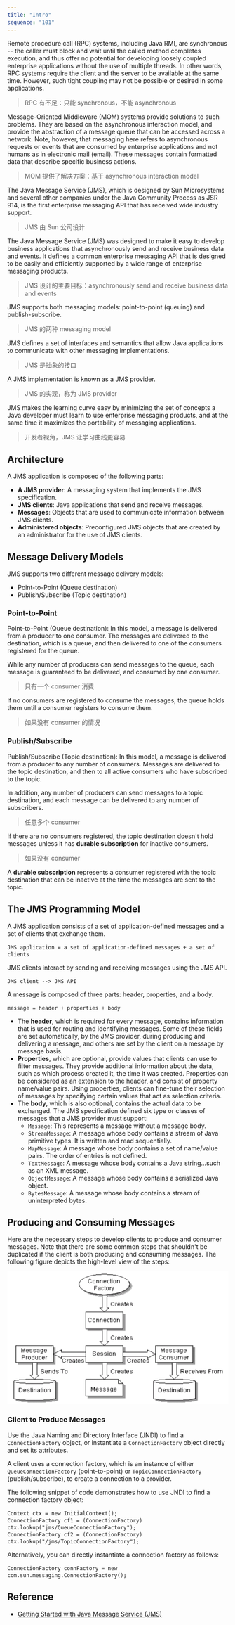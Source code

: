 ```yaml
---
title: "Intro"
sequence: "101"
---
```


Remote procedure call (RPC) systems, including Java RMI, are synchronous --
the caller must block and wait until the called method completes execution,
and thus offer no potential for developing loosely coupled enterprise applications without the use of multiple threads.
In other words, RPC systems require the client and the server to be available at the same time.
However, such tight coupling may not be possible or desired in some applications.

> RPC 有不足：只能 synchronous，不能 asynchronous

Message-Oriented Middleware (MOM) systems provide solutions to such problems.
They are based on the asynchronous interaction model,
and provide the abstraction of a message queue that can be accessed across a network.
Note, however, that messaging here refers to asynchronous requests or events
that are consumed by enterprise applications and not humans as in electronic mail (email).
These messages contain formatted data that describe specific business actions.

> MOM 提供了解决方案：基于 asynchronous interaction model

The Java Message Service (JMS),
which is designed by Sun Microsystems and several other companies under the Java Community Process as JSR 914,
is the first enterprise messaging API that has received wide industry support.

> JMS 由 Sun 公司设计

The Java Message Service (JMS) was designed to make it easy to develop business applications
that asynchronously send and receive business data and events.
It defines a common enterprise messaging API that is designed to be easily and efficiently supported
by a wide range of enterprise messaging products.

> JMS 设计的主要目标：asynchronously send and receive business data and events

JMS supports both messaging models: point-to-point (queuing) and publish-subscribe.

> JMS 的两种 messaging model

JMS defines a set of interfaces and semantics
that allow Java applications to communicate with other messaging implementations.

> JMS 是抽象的接口

A JMS implementation is known as a JMS provider.

> JMS 的实现，称为 JMS provider

JMS makes the learning curve easy by minimizing the set of concepts
a Java developer must learn to use enterprise messaging products,
and at the same time it maximizes the portability of messaging applications.

> 开发者视角，JMS 让学习曲线更容易

## Architecture

A JMS application is composed of the following parts:

- **A JMS provider**: A messaging system that implements the JMS specification.
- **JMS clients**: Java applications that send and receive messages.
- **Messages**: Objects that are used to communicate information between JMS clients.
- **Administered objects**: Preconfigured JMS objects that are created by an administrator for the use of JMS clients.

## Message Delivery Models

JMS supports two different message delivery models:

- Point-to-Point (Queue destination)
- Publish/Subscribe (Topic destination)

### Point-to-Point

Point-to-Point (Queue destination):
In this model, a message is delivered from a producer to one consumer.
The messages are delivered to the destination, which is a queue,
and then delivered to one of the consumers registered for the queue.

While any number of producers can send messages to the queue,
each message is guaranteed to be delivered, and consumed by one consumer.

> 只有一个 consumer 消费

If no consumers are registered to consume the messages,
the queue holds them until a consumer registers to consume them.

> 如果没有 consumer 的情况

### Publish/Subscribe

Publish/Subscribe (Topic destination):
In this model, a message is delivered from a producer to any number of consumers.
Messages are delivered to the topic destination, and then to all active consumers who have subscribed to the topic.

In addition, any number of producers can send messages to a topic destination,
and each message can be delivered to any number of subscribers.

> 任意多个 consumer

If there are no consumers registered,
the topic destination doesn't hold messages unless it has **durable subscription** for inactive consumers.

> 如果没有 consumer

A **durable subscription** represents a consumer registered with the topic destination
that can be inactive at the time the messages are sent to the topic.

## The JMS Programming Model

A JMS application consists of a set of application-defined messages and a set of clients that exchange them.

```text
JMS application = a set of application-defined messages + a set of clients
```

JMS clients interact by sending and receiving messages using the JMS API.

```text
JMS client --> JMS API
```

A message is composed of three parts: header, properties, and a body.

```text
message = header + properties + body
```

- The **header**, which is required for every message,
  contains information that is used for routing and identifying messages.
  Some of these fields are set automatically, by the JMS provider, during producing and delivering a message,
  and others are set by the client on a message by message basis.
- **Properties**, which are optional, provide values that clients can use to filter messages.
  They provide additional information about the data, such as which process created it, the time it was created.
  Properties can be considered as an extension to the header, and consist of property name/value pairs.
  Using properties, clients can fine-tune their selection of messages
  by specifying certain values that act as selection criteria.
- The **body**, which is also optional, contains the actual data to be exchanged.
  The JMS specification defined six type or classes of messages that a JMS provider must support:
    - `Message`: This represents a message without a message body.
    - `StreamMessage`: A message whose body contains a stream of Java primitive types.
      It is written and read sequentially.
    - `MapMessage`: A message whose body contains a set of name/value pairs. The order of entries is not defined.
    - `TextMessage`: A message whose body contains a Java string...such as an XML message.
    - `ObjectMessage`: A message whose body contains a serialized Java object.
    - `BytesMessage`: A message whose body contains a stream of uninterpreted bytes.


## Producing and Consuming Messages

Here are the necessary steps to develop clients to produce and consumer messages.
Note that there are some common steps that shouldn't be duplicated
if the client is both producing and consuming messages.
The following figure depicts the high-level view of the steps:

![](/assets/images/java/jms/jms-produce-and-consume-messages.gif)

### Client to Produce Messages

Use the Java Naming and Directory Interface (JNDI) to find a `ConnectionFactory` object,
or instantiate a `ConnectionFactory` object directly and set its attributes.

A client uses a connection factory,
which is an instance of either `QueueConnectionFactory` (point-to-point) or `TopicConnectionFactory` (publish/subscribe),
to create a connection to a provider.

The following snippet of code demonstrates how to use JNDI to find a connection factory object:

```text
Context ctx = new InitialContext();
ConnectionFactory cf1 = (ConnectionFactory) ctx.lookup("jms/QueueConnectionFactory");
ConnectionFactory cf2 = (ConnectionFactory) ctx.lookup("/jms/TopicConnectionFactory");
```

Alternatively, you can directly instantiate a connection factory as follows:

```text
ConnectionFactory connFactory = new com.sun.messaging.ConnectionFactory();
```

## Reference

- [Getting Started with Java Message Service (JMS)](https://www.oracle.com/technical-resources/articles/java/intro-java-message-service.html)

